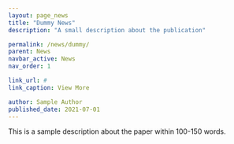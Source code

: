 ```yaml
---
layout: page_news
title: "Dummy News"
description: "A small description about the publication"

permalink: /news/dummy/
parent: News
navbar_active: News
nav_order: 1

link_url: #
link_caption: View More

author: Sample Author
published_date: 2021-07-01
---
```


This is a sample description about the paper within 100-150 words.
